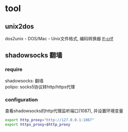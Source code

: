 # tool

## unix2dos

dos2unix - DOS/Mac - Unix文件格式, 编码转换器 [lf-crlf](ref/lf-crlf.md)

## shadowsocks 翻墙

### require  

shadowsocks: 翻墙  
polipo: socks5协议转http/https代理
  
### configuration  

查看shadowsocks的http代理监听端口(1087), 并设置环境变量

```bash
export http_proxy="http://127.0.0.1:1087"  
export https_proxy=$http_proxy  
```  
